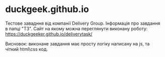 # duckgeek.github.io

Тестове завадння від компанії Delivery Group. Інформація про завдання в папці "ТЗ".
Сайт на якому можна переглянути виконану роботу:
https://duckgeeker.github.io/deliverytask/

Висновок: виконане завдання має просту логіку написану на js, та чіткий html\css код.
